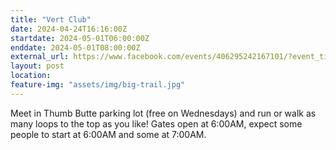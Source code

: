 ```yaml
---
title: "Vert Club"
date: 2024-04-24T16:16:00Z
startdate: 2024-05-01T06:00:00Z
enddate: 2024-05-01T08:00:00Z
external_url: https://www.facebook.com/events/406295242167101/?event_time_id=406295292167096
layout: post
location: 
feature-img: "assets/img/big-trail.jpg"
---
```


Meet in Thumb Butte parking lot (free on Wednesdays) and run or walk as many loops to the top as you like!  Gates open at 6&#58;00AM, expect some people to start at 6&#58;00AM and some at 7&#58;00AM. <br>
  <br>
  
